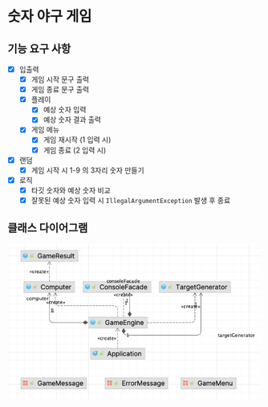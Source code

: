 # 숫자 야구 게임

## 기능 요구 사항

- [x] 입출력
    - [x] 게임 시작 문구 출력
    - [x] 게임 종료 문구 출력
    - [x] 플레이
        - [x] 예상 숫자 입력
        - [x] 예상 숫자 결과 출력
    - [x] 게임 메뉴
        - [x] 게임 재시작 (1 입력 시)
        - [x] 게임 종료 (2 입력 시)
- [x] 랜덤
    - [x] 게임 시작 시 1-9 의 3자리 숫자 만들기
- [x] 로직
    - [x] 타깃 숫자와 예상 숫자 비교
    - [x] 잘못된 예상 숫자 입력 시 `IllegalArgumentException` 발생 후 종료

## 클래스 다이어그램

![class_diagram.png](class_diagram.png)

